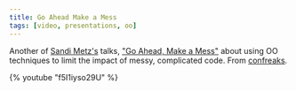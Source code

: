 ```yaml
---
title: Go Ahead Make a Mess
tags: [video, presentations, oo]
---
```


Another of [Sandi Metz's](http://twitter.com/sandimetz/) talks,
["Go Ahead, Make a Mess"](http://www.confreaks.com/videos/1253-rockymtnruby2012-go-ahead-make-a-mess)
about using OO techniques to limit the impact of messy, complicated code.
From [confreaks](http://www.confreaks.com/).

{% youtube "f5I1iyso29U" %}
